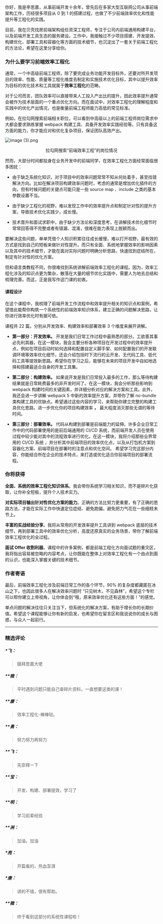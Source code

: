 <p data-nodeid="5051">你好，我是李思嘉，从事前端开发十余年，曾先后在多家大型互联网公司从事前端架构工作，历经很多项目从 0 到 1 的搭建过程，也做了不少前端效率优化和性能提升等工程化的实践。</p>


<p data-nodeid="4735">目前，我在贝壳找房前端架构组任资深工程师，专注于公司内前端通用构建平台，以及前端开发工具生态的服务建设。工作中，我接触过不少项目搭建、开发提效、构建优化、部署工具和容器化等方面的技术细节，也沉淀出了一套关于前端工程化的方法论，希望在这里分享给你。</p>
<h3 data-nodeid="5261" class="">为什么要学习前端效率工程化</h3>

<p data-nodeid="5686" class="">通常，一个中高级前端工程师，除了要完成业务功能开发目标外，还要对所开发项目的效率、性能、质量等工程化维度去制定和实施技术优化目标，其中以提升效率为目标的优化技术和工具就属于<strong data-nodeid="5692">效率工程化</strong>的范畴。</p>


<p data-nodeid="4738">对于公司而言，团队效率可以直接带来人工投入产出比的提升，因此效率提升通常会被作为技术层面的一个重点优化方向。而在面试中，对效率工程化的理解程度和实践中的优化产出情况，也是衡量前端工程师能力高低的常见标准。</p>
<p data-nodeid="6103">例如，在拉勾网搜索前端相关职位，可以看到中高级以上的前端工程师岗位需求中大都会要求熟练掌握 webpack 构建工具、具备开发效率实践经验等。只有具备这方面的能力，你才能应对和优化复杂项目，保证团队高效产出。</p>
<p data-nodeid="6331"><img src="https://s0.lgstatic.com/i/image/M00/3F/90/Ciqc1F8w63CAOEM-AATM8EeT1gM854.png" alt="image (3).png" data-nodeid="6339"></p>
<div data-nodeid="6554" class=""><p style="text-align:center">拉勾网搜索“前端效率工程”的岗位情况</p> </div>






<p data-nodeid="4742">然而，大部分时间都投身在业务开发中的前端同学，在效率工程化方面经常面临很多困扰：</p>
<ul data-nodeid="4743">
<li data-nodeid="4744">
<p data-nodeid="4745">由于缺乏系统化知识，对于项目中的效率问题常常不知从何处着手，甚至找错解决方向。比如在解决项目构建效率问题时，考虑的通常是增加优化插件的方向，但有时候问题的关键点可能只是一些 source map 、include 之类的基本参数设置不当。</p>
</li>
<li data-nodeid="4746">
<p data-nodeid="4747">由于缺少工程化的视野，难以发现工作中的效率提升点和制定针对性的提升方案，导致技术优化实践少，成长慢。</p>
</li>
<li data-nodeid="4748">
<p data-nodeid="4749">技术晋升和面试求职中，由于缺少方法论和深度思考，在讲解技术优化细节时常常回答得不完整或者有错漏、混淆，很难在能力表现上脱颖而出。</p>
</li>
</ul>
<p data-nodeid="4750">要解决这些问题，单单凭借个人知识积累往往成长缓慢，难以打开视野，最有效的方式是找到自己的短板来做针对性提升。而只有全面、系统地掌握效率的影响因素以及其中的技术细节，才能在面对实际问题时明确分析思路，快速找到症结所在，制定有针对性的优化方案。</p>
<p data-nodeid="4751">但和语言类教程不同，你很难找到系统讲解前端效率工程化的课程。因为，效率工程化涉及的知识点更为繁杂，散落在大量的细节优化实践中，需要人为地去总结和梳理完善。而这，正是我写作这门课的初衷。</p>
<h4 data-nodeid="6769" class="">课程设计</h4>

<p data-nodeid="4753">在这个课程中，我梳理了前端开发工作流程中和效率提升相关的知识点和案例，希望借此能帮你构筑一个系统性的前端效率知识体系，建立正确的问题解决思路，让你进行效率优化时有据可依。</p>
<p data-nodeid="4754">课程共 22 篇，分别从开发效率、构建效率和部署效率 3 个维度来展开讲解。</p>
<ul data-nodeid="4755">
<li data-nodeid="4756">
<p data-nodeid="4757" class=""><strong data-nodeid="4799">第一部分：开发效率。</strong> 开发是我们日常工作过程中最熟悉的部分。工欲善其事必先利其器，在这一模块，我会主要分析各种项目在开发过程中的效率提升点，例如在项目启动时如何选择和配置自定义脚手架、如何配置我们的开发联调环境等效率优化细节，还会介绍包括时下流行的云开发、无代码工具、低代码工具等提效新思路。希望你在学习之后，能够在未来的项目开发中自如地选择和搭建最适合自身的开发工具集。</p>
</li>
<li data-nodeid="4758">
<p data-nodeid="4759"><strong data-nodeid="4808">第二部分：构建效率。</strong> 如果说开发是我们日常投入最多的工作，那么等待构建结果就是日常耗费最多的非开发时间了。在这一模块，我会分析那些影响到 webpack 构建时间的关键因素，并详细分析对应的解决方案和工具。此外，我还会进一步讲解 webpack 5 中新的效率提升方案，并带你了解 no-bundle 类构建工具的优缺点。希望通过这些内容的学习，来帮助你建立完整的构建工具优化思路，进一步优化你的项目构建效率 <strong data-nodeid="4809">，</strong> 最大程度消灭那些无谓的等待时间。</p>
</li>
<li data-nodeid="4760">
<p data-nodeid="4761"><strong data-nodeid="4814">第三部分：部署效率。</strong> 代码从构建到部署是前端能力的延伸。许多企业日常工作中的代码部署使用的是前后端通用的 CI/CD 系统，而前端开发人员在使用过程中较少能对其中的流程效率进行优化。在这一模块，我将介绍那些业界常用的 CI/CD 系统 ，并分析其中前端项目的效率优化点，以及从打包机方案到容器化方案、前端项目在部署时的注意点和优化空间。 希望学习完这部分内容，你能结合所在企业的技术特点，来打造或优化适合你前端项目的部署流程。</p>
</li>
</ul>
<h3 data-nodeid="6985" class="">你将获得</h3>

<p data-nodeid="8521" class=""><strong data-nodeid="8526">全面、系统的效率工程化知识体系</strong>。我会带你系统学习相关知识，而不是碎片化获取，让你补全短板，提升个人技术实力。</p>


<p data-nodeid="8081" class=""><strong data-nodeid="8086">对实际项目输出针对性优化方案的能力</strong>。正确的方法比努力更重要，有了正确的思路方法，才能在实际工作中快速定位症结、避免跑偏，避免把力气花在一些细枝末节上。</p>

<p data-nodeid="7861" class=""><strong data-nodeid="7866">丰富的实战经验分享</strong>。我将从常用的开发效率提升工具讲到 webpack 底层的技术细节，再到部署工具中的效率优化分析，高度还原真实的业务场景，带你了解前端效率工程优化的全过程。</p>

<p data-nodeid="7641" class=""><strong data-nodeid="7646">面试 Offer 收割利器</strong>。课程中的许多案例，都是前端工程化方向面试题的重灾区，我将指出容易被忽略的内容考点，让你既能在整体上对效率工程化有一个由点到面的认识，也能深入掌握关键的技术细节。</p>



<h3 data-nodeid="8741" class="">作者寄语</h3>

<p data-nodeid="4768" class="">最后，前端效率工程化涉及前端日常工作的各个环节，90% 的复杂度都藏匿在冰山之下，也因此很多人在解决效率问题时 “只见树木，不见森林”，希望这个专栏可以帮你建立上帝视角，让你体会到“哦，原来效率优化还有这些方面！”的感觉。</p>
<p data-nodeid="4769">单点问题的解决往往只关注当下，但系统化的解决方案，有助于增长你的长期价值。希望这个课程能够让你有新的启发，也希望你在留言区和我说说你的成长与困惑，与众人一起前行。</p>

---

### 精选评论

##### *飞：
> 膜拜思嘉大佬

##### **微：
> 平时遇到问题只能自己查碎片资料，一直想要这类的课！

##### **康：
> 效率工程化-棒棒哒。

##### **勇：
> 努力努力再努力

##### **飞：
> 先崇拜一下

##### **宝：
> 开发、构建、部署提效，学习了

##### **明：
> 学习前辈经验

##### **洲：
> 加油，加油

##### *亮：
> 开篇看的，热血澎湃

##### *唐：
> 讲的不错，很有帮助。

##### **微：
> 终于看到这部分的系统性课程啦！

